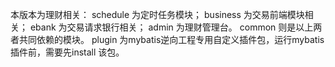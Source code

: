 本版本为理财相关：
    schedule 为定时任务模块；
    business 为交易前端模块相关；
    ebank 为交易请求银行相关；
    admin  为理财管理台。
    common 则是以上两者共同依赖的模块。
    plugin 为mybatis逆向工程专用自定义插件包，运行mybatis插件前，需要先install 该包。
